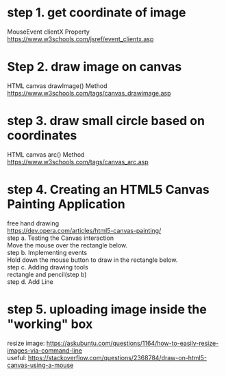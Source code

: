 # step 1. get coordinate of image   
MouseEvent clientX Property    
https://www.w3schools.com/jsref/event_clientx.asp    

# Step 2. draw image on canvas    
HTML canvas drawImage() Method   
https://www.w3schools.com/tags/canvas_drawimage.asp   

# step 3. draw small circle based on coordinates     
HTML canvas arc() Method   
https://www.w3schools.com/tags/canvas_arc.asp   

# step 4. Creating an HTML5 Canvas Painting Application   
free hand drawing   
https://dev.opera.com/articles/html5-canvas-painting/    
step a. Testing the Canvas interaction   
Move the mouse over the rectangle below.   
step b. Implementing events   
Hold down the mouse button to draw in the rectangle below.    
step c. Adding drawing tools   
rectangle and pencil(step b)   
step d. Add Line   

# step 5. uploading image inside the "working" box   



resize image: https://askubuntu.com/questions/1164/how-to-easily-resize-images-via-command-line    
useful: https://stackoverflow.com/questions/2368784/draw-on-html5-canvas-using-a-mouse     
